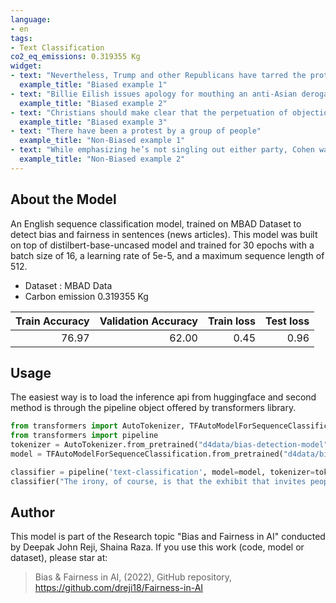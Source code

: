 ```yaml
---
language:
- en
tags:
- Text Classification
co2_eq_emissions: 0.319355 Kg
widget:
- text: "Nevertheless, Trump and other Republicans have tarred the protests as havens for terrorists intent on destroying property."
  example_title: "Biased example 1"
- text: "Billie Eilish issues apology for mouthing an anti-Asian derogatory term in a resurfaced video."
  example_title: "Biased example 2"
- text: "Christians should make clear that the perpetuation of objectionable vaccines and the lack of alternatives is a kind of coercion."
  example_title: "Biased example 3"
- text: "There have been a protest by a group of people"
  example_title: "Non-Biased example 1"
- text: "While emphasizing he’s not singling out either party, Cohen warned about the danger of normalizing white supremacist ideology."
  example_title: "Non-Biased example 2"
---
```


## About the Model
An English sequence classification model, trained on MBAD Dataset to detect bias and fairness in sentences (news articles). This model was built on top of distilbert-base-uncased model and trained for 30 epochs with a batch size of 16, a learning rate of 5e-5, and a maximum sequence length of 512.

- Dataset : MBAD Data
- Carbon emission 0.319355 Kg

| Train Accuracy | Validation Accuracy | Train loss | Test loss |
|---------------:| -------------------:| ----------:|----------:|
|          76.97 |               62.00 |       0.45 |      0.96 |

## Usage
The easiest way is to load the inference api from huggingface and second method is through the pipeline object offered by transformers library.
```python
from transformers import AutoTokenizer, TFAutoModelForSequenceClassification
from transformers import pipeline
tokenizer = AutoTokenizer.from_pretrained("d4data/bias-detection-model")
model = TFAutoModelForSequenceClassification.from_pretrained("d4data/bias-detection-model")

classifier = pipeline('text-classification', model=model, tokenizer=tokenizer) # cuda = 0,1 based on gpu availability
classifier("The irony, of course, is that the exhibit that invites people to throw trash at vacuuming Ivanka Trump lookalike reflects every stereotype feminists claim to stand against, oversexualizing Ivanka’s body and ignoring her hard work.")
```

## Author
This model is part of the Research topic "Bias and Fairness in AI" conducted by Deepak John Reji, Shaina Raza. If you use this work (code, model or dataset), please star at:
> Bias & Fairness in AI, (2022), GitHub repository, <https://github.com/dreji18/Fairness-in-AI>

